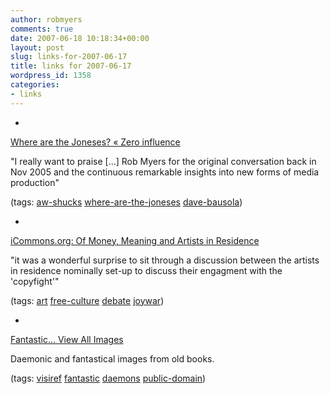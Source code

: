 ```yaml
---
author: robmyers
comments: true
date: 2007-06-18 10:18:34+00:00
layout: post
slug: links-for-2007-06-17
title: links for 2007-06-17
wordpress_id: 1358
categories:
- links
---
```


  

  *   


[Where are the Joneses? « Zero influence](http://zeroinfluence.wordpress.com/2007/06/17/where-are-the-joneses/)

  


"I really want to praise [...] Rob Myers for the original conversation back in Nov 2005 and the continuous remarkable insights into new forms of media production"

  


(tags: [aw-shucks](http://del.icio.us/robmyers/aw-shucks) [where-are-the-joneses](http://del.icio.us/robmyers/where-are-the-joneses) [dave-bausola](http://del.icio.us/robmyers/dave-bausola))

  

  

  *   


[iCommons.org: Of Money, Meaning and Artists in Residence](http://icommons.org/articles/of-money-meaning-and-artists-in-residence)

  


"it was a wonderful surprise to sit through a discussion between the artists in residence nominally set-up to discuss their engagment with the 'copyfight'"

  


(tags: [art](http://del.icio.us/robmyers/art) [free-culture](http://del.icio.us/robmyers/free-culture) [debate](http://del.icio.us/robmyers/debate) [joywar](http://del.icio.us/robmyers/joywar))

  

  

  *   


[Fantastic... View All Images](http://fantastic.library.cornell.edu/viewall.php)

  


Daemonic and fantastical images from old books.

  


(tags: [visiref](http://del.icio.us/robmyers/visiref) [fantastic](http://del.icio.us/robmyers/fantastic) [daemons](http://del.icio.us/robmyers/daemons) [public-domain](http://del.icio.us/robmyers/public-domain))

  

  
  


